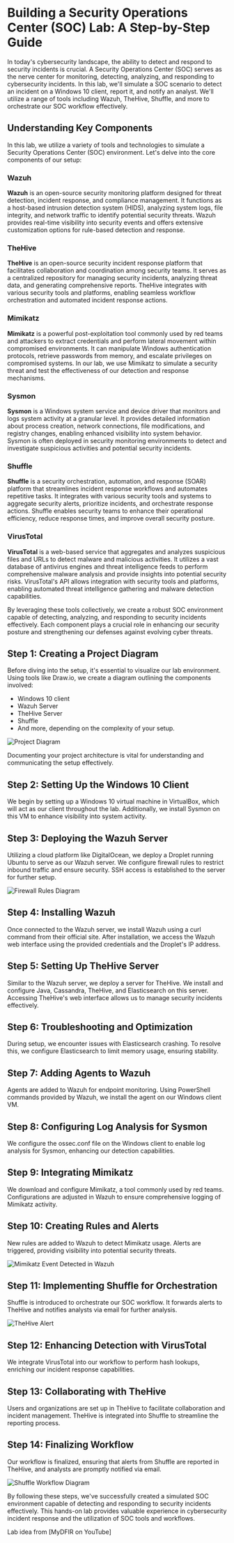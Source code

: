 # Building a Security Operations Center (SOC) Lab: A Step-by-Step Guide

In today's cybersecurity landscape, the ability to detect and respond to security incidents is crucial. A Security Operations Center (SOC) serves as the nerve center for monitoring, detecting, analyzing, and responding to cybersecurity incidents. In this lab, we'll simulate a SOC scenario to detect an incident on a Windows 10 client, report it, and notify an analyst. We'll utilize a range of tools including Wazuh, TheHive, Shuffle, and more to orchestrate our SOC workflow effectively.

## Understanding Key Components

In this lab, we utilize a variety of tools and technologies to simulate a Security Operations Center (SOC) environment. Let's delve into the core components of our setup:

### Wazuh

**Wazuh** is an open-source security monitoring platform designed for threat detection, incident response, and compliance management. It functions as a host-based intrusion detection system (HIDS), analyzing system logs, file integrity, and network traffic to identify potential security threats. Wazuh provides real-time visibility into security events and offers extensive customization options for rule-based detection and response.

### TheHive

**TheHive** is an open-source security incident response platform that facilitates collaboration and coordination among security teams. It serves as a centralized repository for managing security incidents, analyzing threat data, and generating comprehensive reports. TheHive integrates with various security tools and platforms, enabling seamless workflow orchestration and automated incident response actions.

### Mimikatz

**Mimikatz** is a powerful post-exploitation tool commonly used by red teams and attackers to extract credentials and perform lateral movement within compromised environments. It can manipulate Windows authentication protocols, retrieve passwords from memory, and escalate privileges on compromised systems. In our lab, we use Mimikatz to simulate a security threat and test the effectiveness of our detection and response mechanisms.

### Sysmon

**Sysmon** is a Windows system service and device driver that monitors and logs system activity at a granular level. It provides detailed information about process creation, network connections, file modifications, and registry changes, enabling enhanced visibility into system behavior. Sysmon is often deployed in security monitoring environments to detect and investigate suspicious activities and potential security incidents.

### Shuffle

**Shuffle** is a security orchestration, automation, and response (SOAR) platform that streamlines incident response workflows and automates repetitive tasks. It integrates with various security tools and systems to aggregate security alerts, prioritize incidents, and orchestrate response actions. Shuffle enables security teams to enhance their operational efficiency, reduce response times, and improve overall security posture.

### VirusTotal

**VirusTotal** is a web-based service that aggregates and analyzes suspicious files and URLs to detect malware and malicious activities. It utilizes a vast database of antivirus engines and threat intelligence feeds to perform comprehensive malware analysis and provide insights into potential security risks. VirusTotal's API allows integration with security tools and platforms, enabling automated threat intelligence gathering and malware detection capabilities.

By leveraging these tools collectively, we create a robust SOC environment capable of detecting, analyzing, and responding to security incidents effectively. Each component plays a crucial role in enhancing our security posture and strengthening our defenses against evolving cyber threats.

## Step 1: Creating a Project Diagram

Before diving into the setup, it's essential to visualize our lab environment. Using tools like Draw.io, we create a diagram outlining the components involved:
- Windows 10 client
- Wazuh Server
- TheHive Server
- Shuffle
- And more, depending on the complexity of your setup.

![Project Diagram](images/SOCDiagram.png)

Documenting your project architecture is vital for understanding and communicating the setup effectively.

## Step 2: Setting Up the Windows 10 Client

We begin by setting up a Windows 10 virtual machine in VirtualBox, which will act as our client throughout the lab. Additionally, we install Sysmon on this VM to enhance visibility into system activity.

## Step 3: Deploying the Wazuh Server

Utilizing a cloud platform like DigitalOcean, we deploy a Droplet running Ubuntu to serve as our Wazuh server. We configure firewall rules to restrict inbound traffic and ensure security. SSH access is established to the server for further setup.

![Firewall Rules Diagram](images/Firewall.png)

## Step 4: Installing Wazuh

Once connected to the Wazuh server, we install Wazuh using a curl command from their official site. After installation, we access the Wazuh web interface using the provided credentials and the Droplet's IP address.

## Step 5: Setting Up TheHive Server

Similar to the Wazuh server, we deploy a server for TheHive. We install and configure Java, Cassandra, TheHive, and Elasticsearch on this server. Accessing TheHive's web interface allows us to manage security incidents effectively.

## Step 6: Troubleshooting and Optimization

During setup, we encounter issues with Elasticsearch crashing. To resolve this, we configure Elasticsearch to limit memory usage, ensuring stability.

## Step 7: Adding Agents to Wazuh

Agents are added to Wazuh for endpoint monitoring. Using PowerShell commands provided by Wazuh, we install the agent on our Windows client VM.

## Step 8: Configuring Log Analysis for Sysmon

We configure the ossec.conf file on the Windows client to enable log analysis for Sysmon, enhancing our detection capabilities.

## Step 9: Integrating Mimikatz

We download and configure Mimikatz, a tool commonly used by red teams. Configurations are adjusted in Wazuh to ensure comprehensive logging of Mimikatz activity.

## Step 10: Creating Rules and Alerts

New rules are added to Wazuh to detect Mimikatz usage. Alerts are triggered, providing visibility into potential security threats.

![Mimikatz Event Detected in Wazuh](images/MimiktzEventDetectedWazuh.png)

## Step 11: Implementing Shuffle for Orchestration

Shuffle is introduced to orchestrate our SOC workflow. It forwards alerts to TheHive and notifies analysts via email for further analysis.

![TheHive Alert](images/TheHiveAlert.png)

## Step 12: Enhancing Detection with VirusTotal

We integrate VirusTotal into our workflow to perform hash lookups, enriching our incident response capabilities.

## Step 13: Collaborating with TheHive

Users and organizations are set up in TheHive to facilitate collaboration and incident management. TheHive is integrated into Shuffle to streamline the reporting process.

## Step 14: Finalizing Workflow

Our workflow is finalized, ensuring that alerts from Shuffle are reported in TheHive, and analysts are promptly notified via email.

![Shuffle Workflow Diagram](images/shuffleWorkflow.png)

By following these steps, we've successfully created a simulated SOC environment capable of detecting and responding to security incidents effectively. This hands-on lab provides valuable experience in cybersecurity incident response and the utilization of SOC tools and workflows.

Lab idea from [MyDFIR on YouTube]
